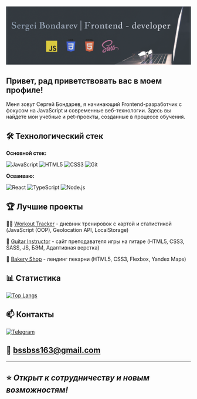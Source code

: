 
[![Banner](https://github.com/SerhioBonderas/SerhioBonderas/blob/main/assets/banner.png)](https://github.com/SerhioBonderas)


## Привет, рад приветствовать вас в моем профиле!
Меня зовут Сергей Бондарев, я начинающий Frontend-разработчик с фокусом на JavaScript и современные веб-технологии. Здесь вы найдете мои учебные и pet-проекты, созданные в процессе обучения.

## 🛠 Технологический стек

**Основной стек:** 

![JavaScript](https://img.shields.io/badge/JavaScript-F7DF1E?logo=javascript&logoColor=black)
![HTML5](https://img.shields.io/badge/HTML5-E34F26?logo=html5&logoColor=white)
![CSS3](https://img.shields.io/badge/CSS3-1572B6?logo=css3&logoColor=white)
![Git](https://img.shields.io/badge/Git-F05032?logo=git&logoColor=white)

**Осваиваю:**  

![React](https://img.shields.io/badge/React-61DAFB?logo=react&logoColor=black)
![TypeScript](https://img.shields.io/badge/TypeScript-3178C6?logo=typescript&logoColor=white)
![Node.js](https://img.shields.io/badge/Node.js-339933?logo=node.js&logoColor=white)

## 🏆 Лучшие проекты

🏃‍♂️ [Workout Tracker](https://github.com/SerhioBonderas/workout-diary-app) - дневник тренировок с картой и статистикой (JavaScript (OOP), Geolocation API, LocalStorage)

🎸 [Guitar Instructor](https://github.com/SerhioBonderas/website-instructor-of-giutar) - сайт преподавателя игры на гитаре (HTML5, CSS3, SASS, JS, БЭМ, Адаптивная верстка)

🥐 [Bakery Shop](https://github.com/SerhioBonderas/website-bakery-shop) - лендинг пекарни (HTML5, CSS3, Flexbox, Yandex Maps)

## 📊 Статистика

[![Top Langs](https://github-readme-stats.vercel.app/api/top-langs/?username=SerhioBonderas&layout=compact&theme=radical&exclude_repo=website-bakery-shop,website-instructor-of-giutar)](https://github.com/anuraghazra/github-readme-stats)

## 📫 Контакты

[![Telegram](https://img.shields.io/badge/Telegram-26A5E4?logo=telegram&logoColor=white)](https://t.me/serhio_bon)

## 📧 bssbss163@gmail.com

---

## ⭐ *Открыт к сотрудничеству и новым возможностям!*


